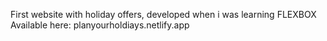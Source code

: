 First website with holiday offers, developed when i was learning FLEXBOX <br/>
Available here: planyourholdiays.netlify.app
